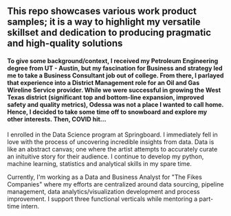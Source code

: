 ## This repo showcases various work product samples; it is a way to highlight my versatile skillset and dedication to producing pragmatic and high-quality solutions
#### To give some background/context, I received my Petroleum Engineering degree from UT - Austin, but my fascination for Business and strategy led me to take a Business Consultant job out of college. From there, I parlayed that experience into a District Management role for an Oil and Gas Wireline Service provider. While we were successful in growing the West Texas district (significant top and bottom-line expansion, improved safety and quality metrics), Odessa was not a place I wanted to call home. Hence, I decided to take some time off to snowboard and explore my other interests. Then, COVID hit...

I enrolled in the Data Science program at Springboard. I immediately fell in love with the process of uncovering incredible insights from data. Data is like an abstract canvas; one where the artist attempts to accurately curate an inituitive story for their audience. I continue to develop my python, machine learning, statistics and analytical skills in my spare time.

Currently, I'm working as a Data and Business Analyst for "The Fikes Companies" where my efforts are centralized around data sourcing, pipeline management, data analytics/visualization development and process improvement. I support three functional verticals while mentoring a part-time intern. 
